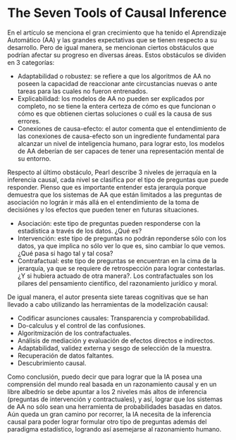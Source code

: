 # The Seven Tools of Causal Inference

En el artículo se menciona el gran crecimiento que ha tenido el Aprendizaje Automático (AA) y las grandes expectativas que se tienen respecto a su desarrollo. Pero de igual manera, se mencionan ciertos obstáculos que podrían afectar su progreso en diversas áreas. Estos obstáculos se dividen en 3 categorías:

- Adaptabilidad o robustez: se refiere a que los algoritmos de AA no poseen la capacidad de reaccionar ante circustancias nuevas o ante tareas para las cuales no fueron entrenados.
- Explicabilidad: los modelos de AA no pueden ser explicados por completo, no se tiene la entera certeza de cómo es que funcionan o cómo es que obtienen ciertas soluciones o cuál es la causa de sus errores.
- Conexiones de causa-efecto: el autor comenta que el entendimiento de las conexiones de causa-efecto son un ingrediente fundamental para alcanzar un nivel de inteligencia humano, para lograr esto, los modelos de AA deberían de ser capaces de tener una representación mental de su entorno.

Respecto al último obstáculo, Pearl describe 3 niveles de jerraquía en la inferencia causal, cada nivel se clasifica por el tipo de preguntas que puede responder. Pienso que es importante entender esta jerarquía porque demuestra que los sistemas de AA que están limitados a las preguntas de asociación no lográn ir más allá en el entendimiento de la toma de decisiónes y los efectos que pueden tener en futuras situaciones.

- Asociación: este tipo de preguntas pueden responderse con la estadística a través de los datos. ¿Qué es?
- Intervención: este tipo de preguntas no podrán reponderse sólo con los datos, ya que implica no sólo ver lo que es, sino cambiar lo que vemos. ¿Qué pasa si hago tal y tal cosa?
- Contrafactual: este tipo de preguntas se encuentran en la cima de la jerarquía, ya que se requiere de retrospección para lograr contestarlas. ¿Y si hubiera actuado de otra manera?. Los contrafactuales son los pilares del pensamiento científico, del razonamiento jurídico y moral.

De igual manera, el autor presenta siete tareas cognitivas que se han llevado a cabo utilizando las herramientas de la modelización causal:

- Codificar asunciones causales: Transparencia y comprobabilidad.
- Do-calculus y el control de las confusiones.
- Algoritmización de los contrafactuales.
- Análisis de mediación y evaluación de efectos directos e indirectos.
- Adaptabilidad, validez externa y sesgo de selección de la muestra.
- Recuperación de datos faltantes.
- Descubrimiento causal.           

Como conclusión, puedo decir que para lograr que la IA posea una comprensión del mundo real basada en un razonamiento causal y en un libre albedrío se debe apuntar a los 2 niveles más altos de inferencia (preguntas de intervención y contractuales), y así, lograr que los sistemas de AA no sólo sean una herramienta de probabilidades basadas en datos. Aún queda un gran camino por recorrer, la IA necesita de la inferencia causal para poder lograr formular otro tipo de preguntas además del paradigma estadístico, logrando así asemejarse al razonamiento humano.






